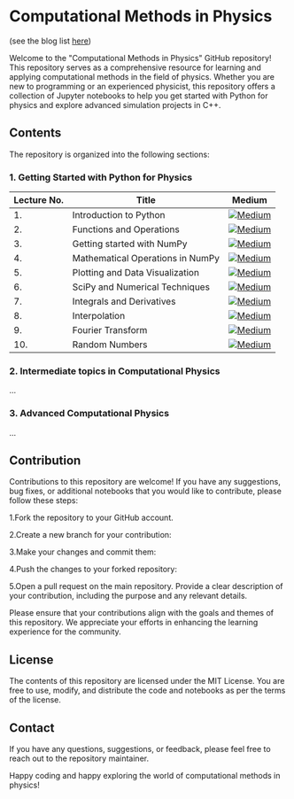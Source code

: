 # Computational Methods in Physics

(see the blog list [here](https://medium.com/@_monitsharma/list/computational-physics-f8d4b52726ba))

Welcome to the "Computational Methods in Physics" GitHub repository! This repository serves as a comprehensive resource for learning and applying computational methods in the field of physics. Whether you are new to programming or an experienced physicist, this repository offers a collection of Jupyter notebooks to help you get started with Python for physics and explore advanced simulation projects in C++.


## Contents
The repository is organized into the following sections:

### 1. Getting Started with Python for Physics

| Lecture No. | Title | Medium |
|----------|----------|----------|
| 1.    | Introduction to Python  |  [![Medium](https://img.shields.io/badge/Medium-12100E?style=for-the-badge&logo=medium&logoColor=white)](hhttps://medium.com/@_monitsharma/computational-physics-with-python-a-practical-approach-introduction-to-python-and-data-types-ebcbc3d852b6) |
| 2.    | Functions and Operations  |  [![Medium](https://img.shields.io/badge/Medium-12100E?style=for-the-badge&logo=medium&logoColor=white)](https://medium.com/@_monitsharma/computational-physics-with-python-functions-and-basic-operations-6725ec387a88)    |
| 3.    | Getting started with NumPy  |  [![Medium](https://img.shields.io/badge/Medium-12100E?style=for-the-badge&logo=medium&logoColor=white)](https://medium.com/@_monitsharma/computational-physics-with-python-getting-started-with-numpy-b139d15758c5)    |
| 4.    | Mathematical Operations in NumPy  |  [![Medium](https://img.shields.io/badge/Medium-12100E?style=for-the-badge&logo=medium&logoColor=white)](https://medium.com/@_monitsharma/computational-physics-with-python-mathematical-operations-in-numpy-9af063f52d41)    |
| 5.    | Plotting and Data Visualization  |  [![Medium](https://img.shields.io/badge/Medium-12100E?style=for-the-badge&logo=medium&logoColor=white)](https://medium.com/@_monitsharma/computational-physics-with-python-plotting-and-data-visualization-b61c3eb9ad45)    |
| 6.    | SciPy and Numerical Techniques  |  [![Medium](https://img.shields.io/badge/Medium-12100E?style=for-the-badge&logo=medium&logoColor=white)](https://medium.com/@_monitsharma/computational-physics-with-python-scipy-and-numerical-techniques-a799227ab4ba)    |
| 7.    | Integrals and Derivatives  |  [![Medium](https://img.shields.io/badge/Medium-12100E?style=for-the-badge&logo=medium&logoColor=white)](https://medium.com/@_monitsharma/computational-physics-with-python-integrals-and-derivatives-7cd79044a1d2)    |
| 8.    | Interpolation  |  [![Medium](https://img.shields.io/badge/Medium-12100E?style=for-the-badge&logo=medium&logoColor=white)](https://medium.com/@_monitsharma/computational-physics-with-python-interpolation-7f6b62a15854)    |
| 9.    | Fourier Transform |  [![Medium](https://img.shields.io/badge/Medium-12100E?style=for-the-badge&logo=medium&logoColor=white)](https://medium.com/@_monitsharma/computational-physics-with-python-fourier-transform-1f51ce9152f7)    |
| 10.    | Random Numbers |  [![Medium](https://img.shields.io/badge/Medium-12100E?style=for-the-badge&logo=medium&logoColor=white)](https://medium.com/@_monitsharma/computational-physics-with-python-random-numbers-240ae7c4a78c)    |


### 2. Intermediate topics in Computational Physics
 ...

### 3. Advanced Computational Physics

...

## Contribution
Contributions to this repository are welcome! If you have any suggestions, bug fixes, or additional notebooks that you would like to contribute, please follow these steps:

1.Fork the repository to your GitHub account.

2.Create a new branch for your contribution:

3.Make your changes and commit them:

4.Push the changes to your forked repository:

5.Open a pull request on the main repository. Provide a clear description of your contribution, including the purpose and any relevant details.

Please ensure that your contributions align with the goals and themes of this repository. We appreciate your efforts in enhancing the learning experience for the community.

## License
The contents of this repository are licensed under the MIT License. You are free to use, modify, and distribute the code and notebooks as per the terms of the license.



## Contact
If you have any questions, suggestions, or feedback, please feel free to reach out to the repository maintainer.

Happy coding and happy exploring the world of computational methods in physics!




